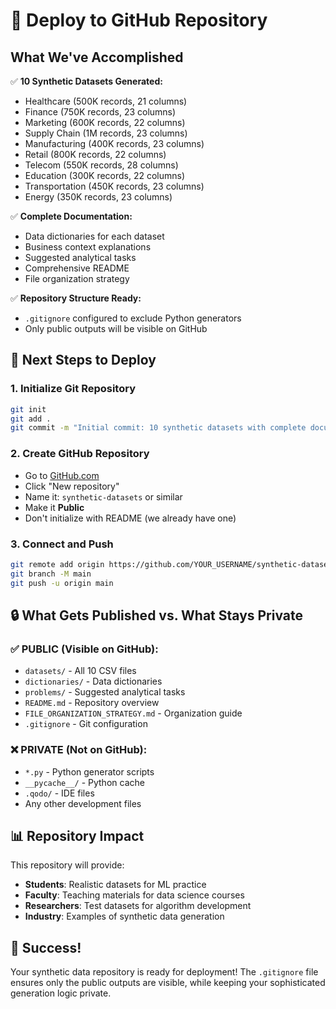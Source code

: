 # 🚀 Deploy to GitHub Repository

## What We've Accomplished

✅ **10 Synthetic Datasets Generated:**
- Healthcare (500K records, 21 columns)
- Finance (750K records, 23 columns) 
- Marketing (600K records, 22 columns)
- Supply Chain (1M records, 23 columns)
- Manufacturing (400K records, 23 columns)
- Retail (800K records, 22 columns)
- Telecom (550K records, 28 columns)
- Education (300K records, 22 columns)
- Transportation (450K records, 23 columns)
- Energy (350K records, 23 columns)

✅ **Complete Documentation:**
- Data dictionaries for each dataset
- Business context explanations
- Suggested analytical tasks
- Comprehensive README
- File organization strategy

✅ **Repository Structure Ready:**
- `.gitignore` configured to exclude Python generators
- Only public outputs will be visible on GitHub

## 🎯 Next Steps to Deploy

### 1. Initialize Git Repository
```bash
git init
git add .
git commit -m "Initial commit: 10 synthetic datasets with complete documentation"
```

### 2. Create GitHub Repository
- Go to [GitHub.com](https://github.com)
- Click "New repository"
- Name it: `synthetic-datasets` or similar
- Make it **Public**
- Don't initialize with README (we already have one)

### 3. Connect and Push
```bash
git remote add origin https://github.com/YOUR_USERNAME/synthetic-datasets.git
git branch -M main
git push -u origin main
```

## 🔒 What Gets Published vs. What Stays Private

### ✅ **PUBLIC (Visible on GitHub):**
- `datasets/` - All 10 CSV files
- `dictionaries/` - Data dictionaries
- `problems/` - Suggested analytical tasks  
- `README.md` - Repository overview
- `FILE_ORGANIZATION_STRATEGY.md` - Organization guide
- `.gitignore` - Git configuration

### ❌ **PRIVATE (Not on GitHub):**
- `*.py` - Python generator scripts
- `__pycache__/` - Python cache
- `.qodo/` - IDE files
- Any other development files

## 📊 Repository Impact

This repository will provide:
- **Students**: Realistic datasets for ML practice
- **Faculty**: Teaching materials for data science courses
- **Researchers**: Test datasets for algorithm development
- **Industry**: Examples of synthetic data generation

## 🎉 Success!

Your synthetic data repository is ready for deployment! The `.gitignore` file ensures only the public outputs are visible, while keeping your sophisticated generation logic private.
